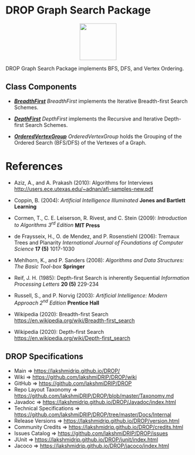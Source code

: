 # DROP Graph Search Package

<p align="center"><img src="https://github.com/lakshmiDRIP/DROP/blob/master/DRIP_Logo.gif?raw=true" width="100"></p>

DROP Graph Search Package implements BFS, DFS, and Vertex Ordering.


## Class Components

 * [***BreadthFirst***](https://github.com/lakshmiDRIP/DROP/tree/master/src/main/java/org/drip/graph/search/BreadthFirst.java)
 <i>BreadthFirst</i> implements the Iterative Breadth-first Search Schemes.

 * [***DepthFirst***](https://github.com/lakshmiDRIP/DROP/tree/master/src/main/java/org/drip/graph/search/DepthFirst.java)
 <i>DepthFirst</i> implements the Recursive and Iterative Depth-first Search Schemes.

 * [***OrderedVertexGroup***](https://github.com/lakshmiDRIP/DROP/tree/master/src/main/java/org/drip/graph/search/OrderedVertexGroup.java)
 <i>OrderedVertexGroup</i> holds the Grouping of the Ordered Search (BFS/DFS) of the Vertexes of a Graph.


# References

 * Aziz, A., and A. Prakash (2010): Algorithms for Interviews http://users.ece.utexas.edu/~adnan/afi-samples-new.pdf

 * Coppin, B. (2004): <i>Artificial Intelligence Illuminated</i> <b>Jones and Bartlett Learning</b>

 * Cormen, T., C. E. Leiserson, R. Rivest, and C. Stein (2009): <i>Introduction to Algorithms 3<sup>rd</sup> Edition</i> <b>MIT Press</b>

 * de Fraysseix, H., O. de Mendez, and P. Rosenstiehl (2006): Tremaux Trees and Planarity <i>International Journal of Foundations of Computer Science</i> <b>17 (5)</b> 1017-1030

 * Mehlhorn, K., and P. Sanders (2008): <i>Algorithms and Data Structures: The Basic Tool-box</i> <b>Springer</b>

 * Reif, J. H. (1985): Depth-first Search is inherently Sequential <i>Information Processing Letters</i> <b>20 (5)</b> 229-234

 * Russell, S., and P. Norvig (2003): <i>Artificial Intelligence: Modern Approach 2<sup>nd</sup> Edition</i> <b>Prentice Hall</b>

 * Wikipedia (2020): Breadth-first Search https://en.wikipedia.org/wiki/Breadth-first_search

 * Wikipedia (2020): Depth-first Search https://en.wikipedia.org/wiki/Depth-first_search


## DROP Specifications

 * Main                     => https://lakshmidrip.github.io/DROP/
 * Wiki                     => https://github.com/lakshmiDRIP/DROP/wiki
 * GitHub                   => https://github.com/lakshmiDRIP/DROP
 * Repo Layout Taxonomy     => https://github.com/lakshmiDRIP/DROP/blob/master/Taxonomy.md
 * Javadoc                  => https://lakshmidrip.github.io/DROP/Javadoc/index.html
 * Technical Specifications => https://github.com/lakshmiDRIP/DROP/tree/master/Docs/Internal
 * Release Versions         => https://lakshmidrip.github.io/DROP/version.html
 * Community Credits        => https://lakshmidrip.github.io/DROP/credits.html
 * Issues Catalog           => https://github.com/lakshmiDRIP/DROP/issues
 * JUnit                    => https://lakshmidrip.github.io/DROP/junit/index.html
 * Jacoco                   => https://lakshmidrip.github.io/DROP/jacoco/index.html
